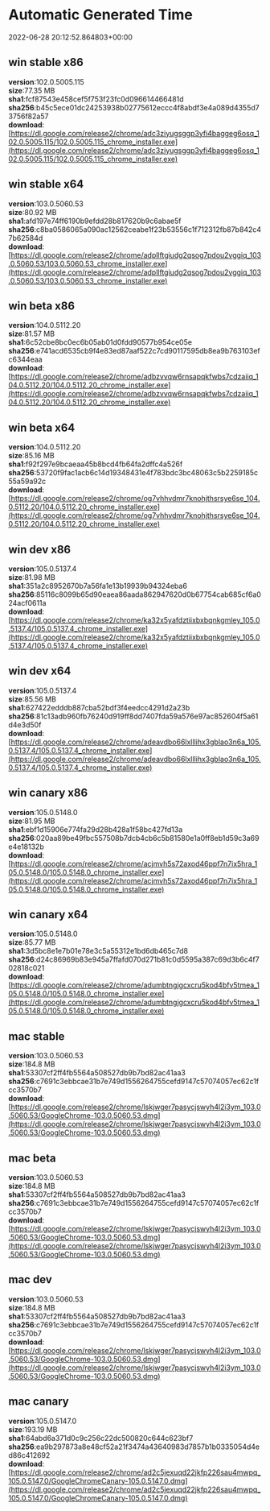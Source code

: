 # Automatic Generated Time
2022-06-28 20:12:52.864803+00:00

## win stable x86
**version**:102.0.5005.115  
**size**:77.35 MB  
**sha1**:fcf87543e458cef5f753f23fc0d096614466481d  
**sha256**:b45c5ece01dc24253938b02775612eccc4f8abdf3e4a089d4355d73756f82a57  
**download**:[https://dl.google.com/release2/chrome/adc3ziyugsggp3yfi4baggeg6osq_102.0.5005.115/102.0.5005.115_chrome_installer.exe](https://dl.google.com/release2/chrome/adc3ziyugsggp3yfi4baggeg6osq_102.0.5005.115/102.0.5005.115_chrome_installer.exe)  

## win stable x64
**version**:103.0.5060.53  
**size**:80.92 MB  
**sha1**:afd197e74ff6190b9efdd28b817620b9c6abae5f  
**sha256**:c8ba0586065a090ac12562ceabe1f23b53556c1f712312fb87b842c47b62584d  
**download**:[https://dl.google.com/release2/chrome/adpllftgiudg2qsog7pdou2vggiq_103.0.5060.53/103.0.5060.53_chrome_installer.exe](https://dl.google.com/release2/chrome/adpllftgiudg2qsog7pdou2vggiq_103.0.5060.53/103.0.5060.53_chrome_installer.exe)  

## win beta x86
**version**:104.0.5112.20  
**size**:81.57 MB  
**sha1**:6c52cbe8bc0ec6b05ab01d0fdd90577b954ce05e  
**sha256**:e741acd6535cb9f4e83ed87aaf522c7cd90117595db8ea9b763103efc6344eaa  
**download**:[https://dl.google.com/release2/chrome/adbzvvqw6rnsapqkfwbs7cdzaiiq_104.0.5112.20/104.0.5112.20_chrome_installer.exe](https://dl.google.com/release2/chrome/adbzvvqw6rnsapqkfwbs7cdzaiiq_104.0.5112.20/104.0.5112.20_chrome_installer.exe)  

## win beta x64
**version**:104.0.5112.20  
**size**:85.16 MB  
**sha1**:f92f297e9bcaeaa45b8bcd4fb64fa2dffc4a526f  
**sha256**:53720f9fac1acb6c14d19348431e4f783bdc3bc48063c5b2259185c55a59a92c  
**download**:[https://dl.google.com/release2/chrome/og7vhhvdmr7knohjthsrsye6se_104.0.5112.20/104.0.5112.20_chrome_installer.exe](https://dl.google.com/release2/chrome/og7vhhvdmr7knohjthsrsye6se_104.0.5112.20/104.0.5112.20_chrome_installer.exe)  

## win dev x86
**version**:105.0.5137.4  
**size**:81.98 MB  
**sha1**:351a2c8952670b7a56fa1e13b19939b94324eba6  
**sha256**:85116c8099b65d90eaea86aada862947620d0b67754cab685cf6a024acf0611a  
**download**:[https://dl.google.com/release2/chrome/ka32x5yafdztiixbxbqnkgmley_105.0.5137.4/105.0.5137.4_chrome_installer.exe](https://dl.google.com/release2/chrome/ka32x5yafdztiixbxbqnkgmley_105.0.5137.4/105.0.5137.4_chrome_installer.exe)  

## win dev x64
**version**:105.0.5137.4  
**size**:85.56 MB  
**sha1**:627422edddb887cba52bdf3f4eedcc4291d2a23b  
**sha256**:81c13adb960fb76240d919ff8dd7407fda59a576e97ac852604f5a61d4e3d50f  
**download**:[https://dl.google.com/release2/chrome/adeavdbo66lxlllihx3gblao3n6a_105.0.5137.4/105.0.5137.4_chrome_installer.exe](https://dl.google.com/release2/chrome/adeavdbo66lxlllihx3gblao3n6a_105.0.5137.4/105.0.5137.4_chrome_installer.exe)  

## win canary x86
**version**:105.0.5148.0  
**size**:81.95 MB  
**sha1**:ebf1d15906e774fa29d28b428a1f58bc427fd13a  
**sha256**:020aa89be49fbc557508b7dcb4cb6c5b81580e1a0ff8eb1d59c3a69e4e18132b  
**download**:[https://dl.google.com/release2/chrome/acjmvh5s72axod46ppf7n7ix5hra_105.0.5148.0/105.0.5148.0_chrome_installer.exe](https://dl.google.com/release2/chrome/acjmvh5s72axod46ppf7n7ix5hra_105.0.5148.0/105.0.5148.0_chrome_installer.exe)  

## win canary x64
**version**:105.0.5148.0  
**size**:85.77 MB  
**sha1**:3d5bc8e1e7b01e78e3c5a55312e1bd6db465c7d8  
**sha256**:d24c86969b83e945a7ffafd070d271b81c0d5595a387c69d3b6c4f702818c021  
**download**:[https://dl.google.com/release2/chrome/adumbtngjgcxcru5kod4bfv5tmea_105.0.5148.0/105.0.5148.0_chrome_installer.exe](https://dl.google.com/release2/chrome/adumbtngjgcxcru5kod4bfv5tmea_105.0.5148.0/105.0.5148.0_chrome_installer.exe)  

## mac stable
**version**:103.0.5060.53  
**size**:184.8 MB  
**sha1**:53307cf2ff4fb5564a508527db9b7bd82ac41aa3  
**sha256**:c7691c3ebbcae31b7e749d1556264755cefd9147c57074057ec62c1fcc3570b7  
**download**:[https://dl.google.com/release2/chrome/lskjwger7pasycjswyh4l2i3ym_103.0.5060.53/GoogleChrome-103.0.5060.53.dmg](https://dl.google.com/release2/chrome/lskjwger7pasycjswyh4l2i3ym_103.0.5060.53/GoogleChrome-103.0.5060.53.dmg)  

## mac beta
**version**:103.0.5060.53  
**size**:184.8 MB  
**sha1**:53307cf2ff4fb5564a508527db9b7bd82ac41aa3  
**sha256**:c7691c3ebbcae31b7e749d1556264755cefd9147c57074057ec62c1fcc3570b7  
**download**:[https://dl.google.com/release2/chrome/lskjwger7pasycjswyh4l2i3ym_103.0.5060.53/GoogleChrome-103.0.5060.53.dmg](https://dl.google.com/release2/chrome/lskjwger7pasycjswyh4l2i3ym_103.0.5060.53/GoogleChrome-103.0.5060.53.dmg)  

## mac dev
**version**:103.0.5060.53  
**size**:184.8 MB  
**sha1**:53307cf2ff4fb5564a508527db9b7bd82ac41aa3  
**sha256**:c7691c3ebbcae31b7e749d1556264755cefd9147c57074057ec62c1fcc3570b7  
**download**:[https://dl.google.com/release2/chrome/lskjwger7pasycjswyh4l2i3ym_103.0.5060.53/GoogleChrome-103.0.5060.53.dmg](https://dl.google.com/release2/chrome/lskjwger7pasycjswyh4l2i3ym_103.0.5060.53/GoogleChrome-103.0.5060.53.dmg)  

## mac canary
**version**:105.0.5147.0  
**size**:193.19 MB  
**sha1**:64abd6a371d0c9c256c22dc500820c644c623bf7  
**sha256**:ea9b297873a8e48cf52a21f3474a43640983d7857b1b0335054d4ed86c412692  
**download**:[https://dl.google.com/release2/chrome/ad2c5jexuqd22jkfp226sau4mwpq_105.0.5147.0/GoogleChromeCanary-105.0.5147.0.dmg](https://dl.google.com/release2/chrome/ad2c5jexuqd22jkfp226sau4mwpq_105.0.5147.0/GoogleChromeCanary-105.0.5147.0.dmg)  

